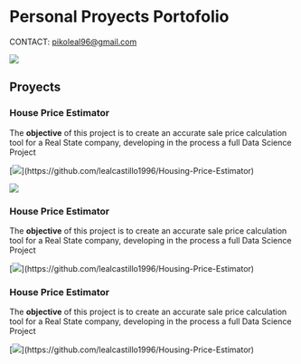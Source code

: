
# Personal Proyects Portofolio

CONTACT: pikoleal96@gmail.com

[![](https://media.discordapp.net/attachments/1007513651705561101/1020989531085865010/Linkedin-Logo.png)](https://www.linkedin.com/in/jose-enrique-leal/)


## Proyects
### House Price Estimator

The **objective** of this project is to create an accurate sale price calculation tool for a Real State company, developing in the process a full Data Science Project

[![](https://www.investopedia.com/thmb/FsaVFaKYsbEVzCG1lrQ-MpwdUGY=/425x282/filters:fill(auto,1)/housecalculator-56a7dc723df78cf7729a0745.jpg)](https://github.com/lealcastillo1996/Housing-Price-Estimator)

[![](https://media.discordapp.net/attachments/1007513651705561101/1007513720907374642/Captura_de_Pantalla_2022-08-11_a_las_23.55.52.png)](https://github.com/lealcastillo1996/Housing-Price-Estimator)


### House Price Estimator

The **objective** of this project is to create an accurate sale price calculation tool for a Real State company, developing in the process a full Data Science Project

[![](https://www.investopedia.com/thmb/FsaVFaKYsbEVzCG1lrQ-MpwdUGY=/425x282/filters:fill(auto,1)/housecalculator-56a7dc723df78cf7729a0745.jpg)](https://github.com/lealcastillo1996/Housing-Price-Estimator)

### House Price Estimator

The **objective** of this project is to create an accurate sale price calculation tool for a Real State company, developing in the process a full Data Science Project

[![](https://www.investopedia.com/thmb/FsaVFaKYsbEVzCG1lrQ-MpwdUGY=/425x282/filters:fill(auto,1)/housecalculator-56a7dc723df78cf7729a0745.jpg)](https://github.com/lealcastillo1996/Housing-Price-Estimator)
